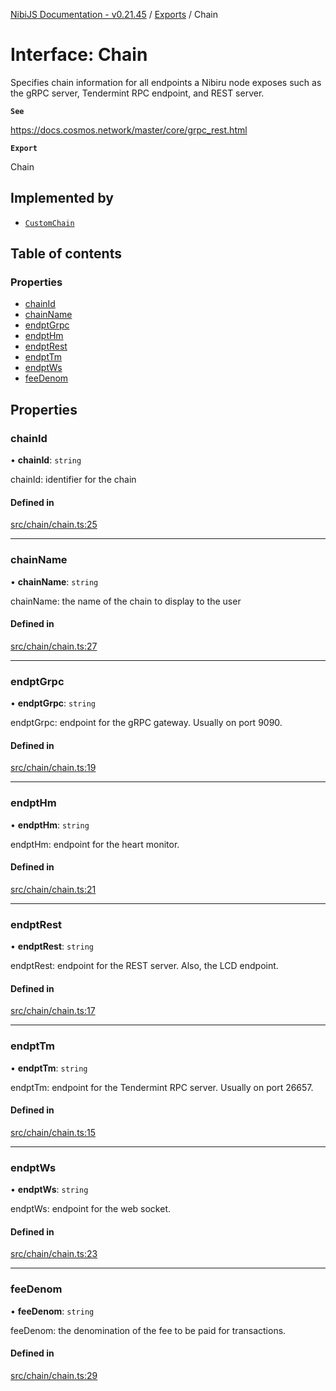 [NibiJS Documentation - v0.21.45](../intro.md) / [Exports](../modules.md) / Chain

# Interface: Chain

Specifies chain information for all endpoints a Nibiru node exposes such as the
gRPC server, Tendermint RPC endpoint, and REST server.

**`See`**

https://docs.cosmos.network/master/core/grpc_rest.html

**`Export`**

Chain

## Implemented by

- [`CustomChain`](../classes/CustomChain.md)

## Table of contents

### Properties

- [chainId](Chain.md#chainid)
- [chainName](Chain.md#chainname)
- [endptGrpc](Chain.md#endptgrpc)
- [endptHm](Chain.md#endpthm)
- [endptRest](Chain.md#endptrest)
- [endptTm](Chain.md#endpttm)
- [endptWs](Chain.md#endptws)
- [feeDenom](Chain.md#feedenom)

## Properties

### chainId

• **chainId**: `string`

chainId: identifier for the chain

#### Defined in

[src/chain/chain.ts:25](https://github.com/NibiruChain/ts-sdk/blob/89f4b6e/packages/nibijs/src/chain/chain.ts#L25)

---

### chainName

• **chainName**: `string`

chainName: the name of the chain to display to the user

#### Defined in

[src/chain/chain.ts:27](https://github.com/NibiruChain/ts-sdk/blob/89f4b6e/packages/nibijs/src/chain/chain.ts#L27)

---

### endptGrpc

• **endptGrpc**: `string`

endptGrpc: endpoint for the gRPC gateway. Usually on port 9090.

#### Defined in

[src/chain/chain.ts:19](https://github.com/NibiruChain/ts-sdk/blob/89f4b6e/packages/nibijs/src/chain/chain.ts#L19)

---

### endptHm

• **endptHm**: `string`

endptHm: endpoint for the heart monitor.

#### Defined in

[src/chain/chain.ts:21](https://github.com/NibiruChain/ts-sdk/blob/89f4b6e/packages/nibijs/src/chain/chain.ts#L21)

---

### endptRest

• **endptRest**: `string`

endptRest: endpoint for the REST server. Also, the LCD endpoint.

#### Defined in

[src/chain/chain.ts:17](https://github.com/NibiruChain/ts-sdk/blob/89f4b6e/packages/nibijs/src/chain/chain.ts#L17)

---

### endptTm

• **endptTm**: `string`

endptTm: endpoint for the Tendermint RPC server. Usually on port 26657.

#### Defined in

[src/chain/chain.ts:15](https://github.com/NibiruChain/ts-sdk/blob/89f4b6e/packages/nibijs/src/chain/chain.ts#L15)

---

### endptWs

• **endptWs**: `string`

endptWs: endpoint for the web socket.

#### Defined in

[src/chain/chain.ts:23](https://github.com/NibiruChain/ts-sdk/blob/89f4b6e/packages/nibijs/src/chain/chain.ts#L23)

---

### feeDenom

• **feeDenom**: `string`

feeDenom: the denomination of the fee to be paid for transactions.

#### Defined in

[src/chain/chain.ts:29](https://github.com/NibiruChain/ts-sdk/blob/89f4b6e/packages/nibijs/src/chain/chain.ts#L29)
